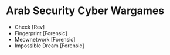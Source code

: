 # Arab Security Cyber Wargames

* Check \[Rev\]
* Fingerprint \[Forensic\]
* Meownetwork \[Forensic\]
* Impossible Dream \[Forensic\]




